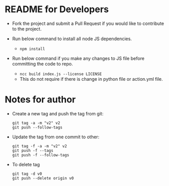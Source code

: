 # README for Developers

* Fork the project and submit a Pull Request if you would like to contribute to the project.

* Run below command to install all node JS dependencies.
  * `npm install`

* Run below command if you make any changes to JS file before committing the code to repo.
  * `ncc build index.js --license LICENSE`
  * This do not require if there is change in python file or action.yml file.



# Notes for author

* Create a new tag and push the tag from git:
  ```
  git tag -a -m "v2" v2
  git push --follow-tags
  ```

* Update the tag from one commit to other:
  ```
  git tag -f -a -m "v2" v2
  git push -f --tags
  git push -f --follow-tags
  ```

* To delete tag
  ```
  git tag -d v0
  git push --delete origin v0
  ```
